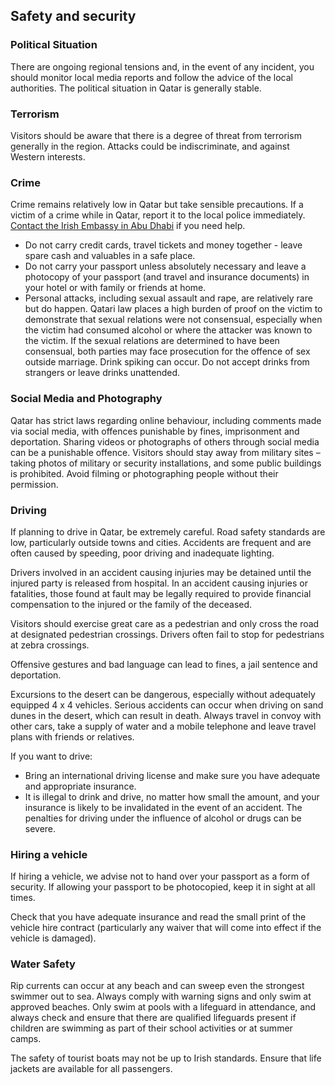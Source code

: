 ## Safety and security

### **Political Situation**

There are ongoing regional tensions and, in the event of any incident, you should monitor local media reports and follow the advice of the local authorities. The political situation in Qatar is generally stable.

### **Terrorism**

Visitors should be aware that there is a degree of threat from terrorism generally in the region. Attacks could be indiscriminate, and against Western interests.

### **Crime**

Crime remains relatively low in Qatar but take sensible precautions. If a victim of a crime while in Qatar, report it to the local police immediately. [Contact the Irish Embassy in Abu Dhabi](https://www.ireland.ie/en/uae/abudhabi/) if you need help.

* Do not carry credit cards, travel tickets and money together - leave spare cash and valuables in a safe place.
* Do not carry your passport unless absolutely necessary and leave a photocopy of your passport (and travel and insurance documents) in your hotel or with family or friends at home.
* Personal attacks, including sexual assault and rape, are relatively rare but do happen. Qatari law places a high burden of proof on the victim to demonstrate that sexual relations were not consensual, especially when the victim had consumed alcohol or where the attacker was known to the victim. If the sexual relations are determined to have been consensual, both parties may face prosecution for the offence of sex outside marriage. Drink spiking can occur. Do not accept drinks from strangers or leave drinks unattended.

### **Social Media and Photography**

Qatar has strict laws regarding online behaviour, including comments made via social media, with offences punishable by fines, imprisonment and deportation. Sharing videos or photographs of others through social media can be a punishable offence. Visitors should stay away from military sites – taking photos of military or security installations, and some public buildings is prohibited. Avoid filming or photographing people without their permission.

### **Driving**

If planning to drive in Qatar, be extremely careful. Road safety standards are low, particularly outside towns and cities. Accidents are frequent and are often caused by speeding, poor driving and inadequate lighting.

Drivers involved in an accident causing injuries may be detained until the injured party is released from hospital. In an accident causing injuries or fatalities, those found at fault may be legally required to provide financial compensation to the injured or the family of the deceased.

Visitors should exercise great care as a pedestrian and only cross the road at designated pedestrian crossings. Drivers often fail to stop for pedestrians at zebra crossings.

Offensive gestures and bad language can lead to fines, a jail sentence and deportation.

Excursions to the desert can be dangerous, especially without adequately equipped 4 x 4 vehicles. Serious accidents can occur when driving on sand dunes in the desert, which can result in death. Always travel in convoy with other cars, take a supply of water and a mobile telephone and leave travel plans with friends or relatives.

If you want to drive:

* Bring an international driving license and make sure you have adequate and appropriate insurance.
* It is illegal to drink and drive, no matter how small the amount, and your insurance is likely to be invalidated in the event of an accident. The penalties for driving under the influence of alcohol or drugs can be severe.

### **Hiring a vehicle**

If hiring a vehicle, we advise not to hand over your passport as a form of security. If allowing your passport to be photocopied, keep it in sight at all times.

Check that you have adequate insurance and read the small print of the vehicle hire contract (particularly any waiver that will come into effect if the vehicle is damaged).

### **Water Safety**

Rip currents can occur at any beach and can sweep even the strongest swimmer out to sea. Always comply with warning signs and only swim at approved beaches. Only swim at pools with a lifeguard in attendance, and always check and ensure that there are qualified lifeguards present if children are swimming as part of their school activities or at summer camps.

The safety of tourist boats may not be up to Irish standards. Ensure that life jackets are available for all passengers.